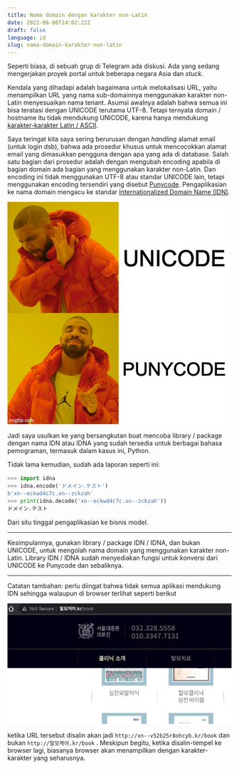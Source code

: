 ```yaml
---
title: Nama domain dengan karakter non-Latin
date: 2022-06-06T14:02:22Z
draft: false
language: id
slug: nama-domain-karakter-non-latin
---
```


Seperti biasa, di sebuah grup di Telegram ada diskusi. Ada yang sedang mengerjakan proyek portal untuk beberapa negara Asia dan *stuck*.

Kendala yang dihadapi adalah bagaimana untuk melokalisasi URL, yaitu menampilkan URL yang nama sub-domainnya menggunakan karakter non-Latin menyesuaikan nama tenant. Asumsi awalnya adalah bahwa semua ini bisa teratasi dengan UNICODE terutama UTF-8. Tetapi ternyata domain / hostname itu tidak mendukung UNICODE, karena hanya mendukung [karakter-karakter Latin / ASCII](https://en.wikipedia.org/wiki/Domain_name#Domain_name_syntax).

Saya teringat kita saya sering berurusan dengan *handling* alamat email (untuk login dsb), bahwa ada prosedur khusus untuk mencocokkan alamat email yang dimasukkan pengguna dengan apa yang ada di database. Salah satu bagian dari prosedur adalah dengan mengubah encoding apabila di bagian domain ada bagian yang menggunakan karakter non-Latin. Dan encoding ini tidak menggunakan UTF-8 atau standar UNICODE lain, tetapi menggunakan encoding tersendiri yang disebut [Punycode](https://en.wikipedia.org/wiki/Punycode). Pengaplikasian ke nama domain mengacu ke standar [Internationalized Domain Name (IDN)](https://en.wikipedia.org/wiki/Internationalized_domain_name).

![image](images/drake.jpg#center)

Jadi saya usulkan ke yang bersangkutan buat mencoba library / package dengan nama IDN atau IDNA yang sudah tersedia untuk berbagai bahasa pemograman, termasuk dalam kasus ini, Python.

Tidak lama kemudian, sudah ada laporan seperti ini:

```python
>>> import idna
>>> idna.encode('ドメイン.テスト')
b'xn--eckwd4c7c.xn--zckzah'
>>> print(idna.decode('xn--eckwd4c7c.xn--zckzah'))
ドメイン.テスト
```

Dari situ tinggal pengaplikasian ke bisnis model.

---

Kesimpulannya, gunakan library / package IDN / IDNA, dan bukan UNICODE, untuk mengolah nama domain yang menggunakan karakter non-Latin. Library IDN / IDNA sudah menyediakan fungsi untuk konversi dari UNICODE ke Punycode dan sebaliknya.

---

Catatan tambahan: perlu diingat bahwa tidak semua aplikasi mendukung IDN sehingga walaupun di browser terlihat seperti berikut

![Untitled](images/kr.jpg#center)

ketika URL tersebut disalin akan jadi `http://xn--v52b25r8ohcyb.kr/book` dan bukan `http://탈모케어.kr/book` . Meskipun begitu, ketika disalin-tempel ke browser lagi, biasanya browser akan menampilkan dengan karakter-karakter yang seharusnya.
